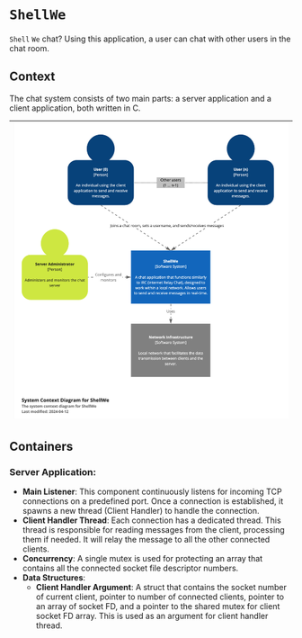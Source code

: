 # `ShellWe`

`Shell` `We` chat? Using this application, a user can chat with other users in
the chat room.

## Context

The chat system consists of two main parts: a server application and a client
application, both written in C.

| ![Context Diagram](./docs/context.jpg) | 
|----------------------------------------|

## Containers

### Server Application:

- **Main Listener**: This component continuously listens for incoming TCP
  connections on a predefined port. Once a connection is established, it spawns
  a new thread (Client Handler) to handle the connection.
- **Client Handler Thread**: Each connection has a dedicated thread. This thread
  is responsible for reading messages from the client, processing them if
  needed. It will relay the message to all the other connected clients.
- **Concurrency**: A single mutex is used for protecting an array that contains
  all the connected socket file descriptor numbers.
- **Data Structures**:
    - **Client Handler Argument**: A struct that contains the socket number of
      current client, pointer to number of connected clients, pointer to an
      array of socket FD, and a pointer to the shared mutex for client socket FD
      array. This is used as an argument for client handler thread.

